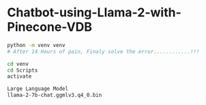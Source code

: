 # Chatbot-using-Llama-2-with-Pinecone-VDB

```bash
python -m venv venv
# After 14 Hours of pain, Finaly solve the error............!!!
```

```bash
cd venv
cd Scripts
activate
```
```bash
Large Language Model
llama-2-7b-chat.ggmlv3.q4_0.bin
```